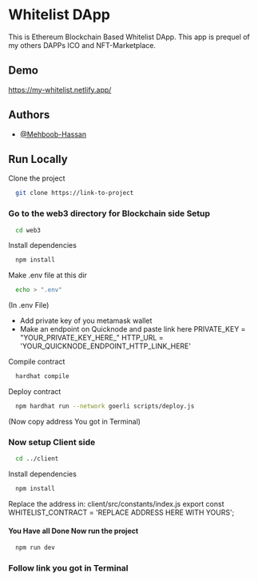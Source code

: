 
# Whitelist DApp

This is Ethereum Blockchain Based Whitelist DApp. This app is prequel of my others DAPPs ICO and NFT-Marketplace.


## Demo

https://my-whitelist.netlify.app/


## Authors

- [@Mehboob-Hassan](https://github.com/Mehboob-Hassan)


## Run Locally

Clone the project

```bash
  git clone https://link-to-project
```

### Go to the web3 directory for Blockchain side Setup

```bash
  cd web3
```
Install dependencies

```bash
  npm install
```

Make .env file at this dir

```bash
  echo > ".env"
```
(In .env File)
  + Add private key of you metamask wallet 
  + Make an endpoint on Quicknode and paste link here
  PRIVATE_KEY = "YOUR_PRIVATE_KEY_HERE_"
  HTTP_URL = 'YOUR_QUICKNODE_ENDPOINT_HTTP_LINK_HERE'


Compile contract

```bash
  hardhat compile
```

Deploy contract

```bash
  npm hardhat run --network goerli scripts/deploy.js
```

(Now copy address You got in Terminal)


### Now setup Client side
```bash
  cd ../client
```

Install dependencies

```bash
  npm install
```

Replace the address in:  client/src/constants/index.js
export const WHITELIST_CONTRACT = 'REPLACE ADDRESS HERE WITH YOURS';

#### You Have all Done Now run the project

```bash
  npm run dev
```

### Follow link you got in Terminal